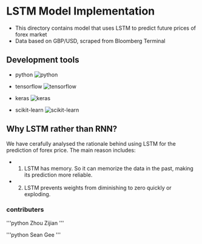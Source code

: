 # LSTM Model Implementation

- This directory contains model that uses LSTM to predict future prices of forex market
- Data based on GBP/USD, scraped from Bloomberg Terminal

## Development tools

- python
![python](https://res.cloudinary.com/teepublic/image/private/s--TwCcIoc_--/t_Resized%20Artwork/c_fit,g_north_west,h_954,w_954/co_000000,e_outline:48/co_000000,e_outline:inner_fill:48/co_ffffff,e_outline:48/co_ffffff,e_outline:inner_fill:48/co_bbbbbb,e_outline:3:1000/c_mpad,g_center,h_1260,w_1260/b_rgb:eeeeee/c_limit,f_jpg,h_630,q_90,w_630/v1520050660/production/designs/2416585_0.jpg)

- tensorflow
![tensorflow](https://planspace.org/20170318-much_ado_about_the_tensorflow_logo/img/tf-new.jpg)

- keras
![keras](https://keras.io/img/keras-logo-small.jpg)

- scikit-learn
![scikit-learn](https://blogeduonix-2f3a.kxcdn.com/wp-content/uploads/2018/12/Linear-Discriminant-Analysis.jpg)


## Why LSTM rather than RNN?
We have cerafully analysed the rationale behind using LSTM for the prediction of forex price. The main reason includes:
- 1. LSTM has memory. So it can memorize the data in the past, making its prediction more reliable.
- 2. LSTM prevents weights from diminishing to zero quickly or exploding.

### contributers

'''python
Zhou Zijian
'''

'''python
Sean Gee
'''